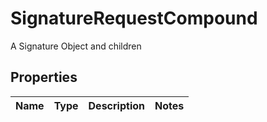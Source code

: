 

# SignatureRequestCompound

A Signature Object and children

## Properties

| Name | Type | Description | Notes |
|------------ | ------------- | ------------- | -------------|



